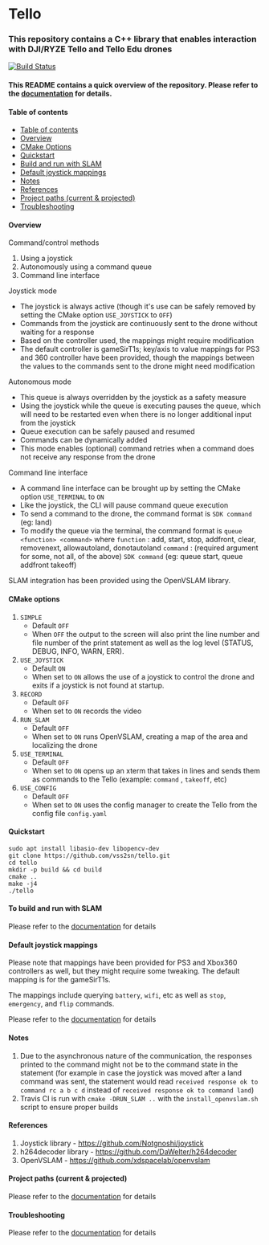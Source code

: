 # Tello #

### This repository contains a C++ library that enables interaction with DJI/RYZE Tello and Tello Edu drones ###

[![Build Status](https://travis-ci.com/vss2sn/tello.svg?branch=master)](https://travis-ci.com/vss2sn/tello)

#### This README contains a quick overview of the repository. Please refer to the [documentation](https://vss2sn.github.io/tello/) for details. ####

<a name="toc"></a>
#### Table of contents ####
- [Table of contents](#toc)
- [Overview](#overview)
- [CMake Options](#cmake)
- [Quickstart](#qs)
- [Build and run with SLAM](#bslam)
- [Default joystick mappings](#joy)
- [Notes](#notes)
- [References](#ref)
- [Project paths (current & projected)](#pp)
- [Troubleshooting](#ts)

<a name="overview"></a>
#### Overview ####

Command/control methods
1. Using a joystick
2. Autonomously using a command queue
3. Command line interface

Joystick mode
* The joystick is always active (though it's use can be safely removed by setting the CMake option `USE_JOYSTICK` to `OFF`)
* Commands from the joystick are continuously sent to the drone without waiting for a response
* Based on the controller used, the mappings might require modification
* The default controller is gameSirT1s; key/axis to value mappings for PS3 and 360 controller have been provided, though the mappings between the values to the commands sent to the drone might need modification

Autonomous mode
* This queue is always overridden by the joystick as a safety measure
* Using the joystick while the queue is executing pauses the queue, which will need to be restarted even when there is no longer additional input from the joystick
* Queue execution can be safely paused and resumed
* Commands can be dynamically added
* This mode enables (optional) command retries when a command does not receive any response from the drone

Command line interface
* A command line interface can be brought up by setting the CMake option `USE_TERMINAL` to `ON`
* Like the joystick, the CLI will pause command queue execution
* To send a command to the drone, the command format is `SDK command` (eg: land)
* To modify the queue via the terminal, the command format is `queue <function> <command>` where
  `function` : add, start, stop, addfront, clear, removenext, allowautoland, donotautoland
  `command`  : (required argument for some, not all, of the above) `SDK command`
  (eg: queue start, queue addfront takeoff)

SLAM integration has been provided using the OpenVSLAM library.

<a name="cmake"></a>
#### CMake options ####
1. `SIMPLE`
    - Default `OFF`
    - When `OFF` the output to the screen will also print the line number and file number of the print statement as well as the log level (STATUS, DEBUG, INFO, WARN, ERR).
2. `USE_JOYSTICK`
    - Default `ON`
    - When set to `ON` allows the use of a joystick to control the drone and exits if a joystick is not found at startup.
3. `RECORD`
    - Default `OFF`
    - When set to `ON` records the video
4. `RUN_SLAM`
    - Default `OFF`
    - When set to `ON` runs OpenVSLAM, creating a map of the area and localizing the drone
5. `USE_TERMINAL`
    - Default `OFF`
    - When set to `ON` opens up an xterm that takes in lines and sends them as commands to the Tello (example: `command` , `takeoff`, etc)
6. `USE_CONFIG`
    - Default `OFF`
    - When set to `ON` uses the config manager to create the Tello from the config file `config.yaml`

<a name="qs"></a>
#### Quickstart ####
    sudo apt install libasio-dev libopencv-dev
    git clone https://github.com/vss2sn/tello.git  
    cd tello  
    mkdir -p build && cd build  
    cmake ..
    make -j4
    ./tello

<a name="bslam"></a>
#### To build and run with SLAM ####

Please refer to the [documentation](https://vss2sn.github.io/building.html) for details

<a name="joy"></a>
#### Default joystick mappings ####

Please note that mappings have been provided for PS3 and Xbox360 controllers as well, but they might require some tweaking. The default mapping is for the gameSirT1s.

The mappings include querying `battery`, `wifi`, etc as well as `stop`, `emergency`, and `flip` commands.

Please refer to the [documentation](https://vss2sn.github.io/joystick_mapping.html) for details

<a name="notes"></a>
#### Notes ####
1. Due to the asynchronous nature of the communication, the responses printed to the command might not be to the command state in the statement (for example in case the joystick was moved after a land command was sent, the statement would read `received response ok to command rc a b c d` instead of `received response ok to command land`)
2. Travis CI is run with `cmake -DRUN_SLAM ..` with the `install_openvslam.sh` script to ensure proper builds

<a name="ref"></a>
#### References ####
1. Joystick library - https://github.com/Notgnoshi/joystick
2. h264decoder library - https://github.com/DaWelter/h264decoder
3. OpenVSLAM - https://github.com/xdspacelab/openvslam

<a name="pp"></a>
#### Project paths (current & projected) ####
Please refer to the [documentation](https://vss2sn.github.io/tello/ongoing.html) for details

<a name="ts"></a>
#### Troubleshooting ####
Please refer to the [documentation](https://vss2sn.github.io/troubleshooting.html) for details
